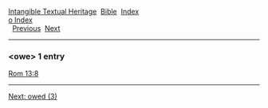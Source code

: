 [Intangible Textual Heritage](../../index)  [Bible](../index) 
[Index](index)   
[o Index](_o_)  
  [Previous](c08173)  [Next](c08175) 

------------------------------------------------------------------------

### &lt;owe&gt; 1 entry

[Rom 13:8](../kjv/rom013.htm#008)  

------------------------------------------------------------------------

[Next: owed (3)](c08175)
